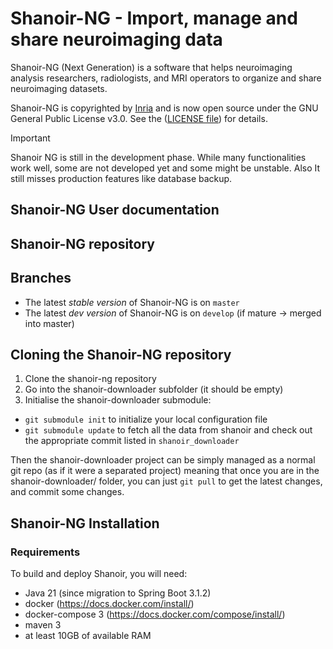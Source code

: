 # Shanoir-NG - Import, manage and share neuroimaging data

Shanoir-NG (Next Generation) is a software that helps neuroimaging
analysis researchers, radiologists, and MRI operators to organize 
and share neuroimaging datasets. 

Shanoir-NG is copyrighted by [Inria](https://www.inria.fr/) and is now open source under 
the GNU General Public License v3.0.  See the ([LICENSE file](LICENSE)) for details.

>[!Important]
> Shanoir NG is still in the development phase. 
> While many functionalities work well, some are not developed yet 
> and some might be unstable. 
> Also It still misses production features like database backup.

## Shanoir-NG User documentation

## Shanoir-NG repository 

## Branches

* The latest _stable version_ of Shanoir-NG is on `master` 
* The latest _dev version_ of Shanoir-NG is on `develop` (if mature -> merged into master)

## Cloning the Shanoir-NG repository

1. Clone the shanoir-ng repository
2. Go into the shanoir-downloader subfolder (it should be empty)
3. Initialise the shanoir-downloader submodule:
  - `git submodule init` to initialize your local configuration file
  - `git submodule update` to fetch all the data from shanoir 
and check out the appropriate commit listed in `shanoir_downloader`

Then the shanoir-downloader project can be simply managed as a normal
git repo (as if it were a separated project)  meaning that once
you are in the shanoir-downloader/ folder, you can just `git pull` 
to get the latest changes, and commit some changes.

## Shanoir-NG Installation
###  Requirements

To build and deploy Shanoir, you will need:
* Java 21 (since migration to Spring Boot 3.1.2)
* docker (https://docs.docker.com/install/)
* docker-compose 3 (https://docs.docker.com/compose/install/)
* maven 3
* at least 10GB of available RAM



